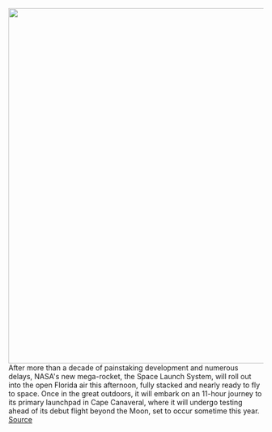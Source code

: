 <img src='https://cdn.vox-cdn.com/thumbor/wvbJF5DBYbigP46EY0vved7W3uM=/0x0:1920x1485/1200x675/filters:focal(807x590:1113x896)/cdn.vox-cdn.com/uploads/chorus_image/image/70636080/NHQ202203160003_large.0.jpg' width='700px' /><br/>
After more than a decade of painstaking development and numerous delays, NASA's new mega-rocket, the Space Launch System, will roll out into the open Florida air this afternoon, fully stacked and nearly ready to fly to space. Once in the great outdoors, it will embark on an 11-hour journey to its primary launchpad in Cape Canaveral, where it will undergo testing ahead of its debut flight beyond the Moon, set to occur sometime this year.
<a href='https://www.theverge.com/2022/3/17/22978972/nasa-sls-monster-rocket-roll-out-florida-history'> Source <a/>